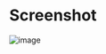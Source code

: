 # Screenshot


![image](https://github.com/user-attachments/assets/11c04f6d-fe12-4768-9617-f991a9bbaf51)

